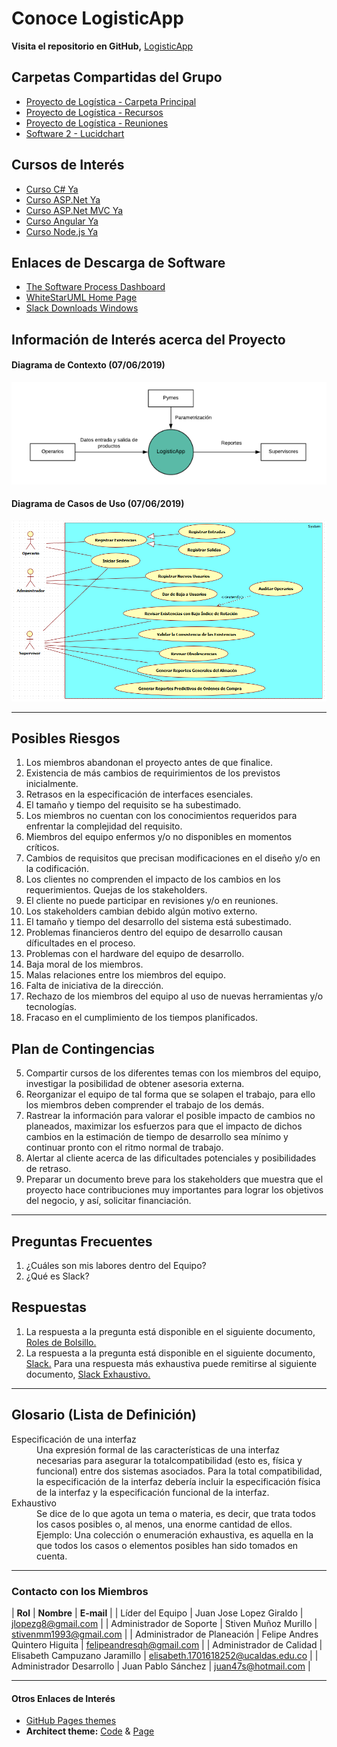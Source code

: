 # Conoce LogisticApp

**Visita el repositorio en GitHub,** [LogisticApp](https://github.com/steelheart93/LogisticApp)

## Carpetas Compartidas del Grupo

* [Proyecto de Logística - Carpeta Principal](https://drive.google.com/drive/u/0/folders/1yId2IfPIDdAhFavqeNVNsL0p5qPsZzdR)
* [Proyecto de Logística - Recursos](https://drive.google.com/drive/u/0/folders/1mpDpeHUwC9ujBUCYYHVHMnLMkfdks-Ou)
* [Proyecto de Logística - Reuniones](https://drive.google.com/drive/folders/1Z_R3x5r9OZ94QyFcYEsKsa9C_DfdcSzl)
* [Software 2 - Lucidchart](https://www.lucidchart.com/documents#docs?folder_id=192269092&browser=icon&sort=saved-desc)

## Cursos de Interés

* [Curso C# Ya](http://www.tutorialesprogramacionya.com/csharpya/)
* [Curso ASP.Net Ya](http://www.tutorialesprogramacionya.com/aspnetya/)
* [Curso ASP.Net MVC Ya](http://www.tutorialesprogramacionya.com/aspnetmvcya/)
* [Curso Angular Ya](http://www.tutorialesprogramacionya.com/angularya/)
* [Curso Node.js Ya](http://www.tutorialesprogramacionya.com/javascriptya/nodejsya/)

## Enlaces de Descarga de Software

* [The Software Process Dashboard](https://www.processdash.com/)
* [WhiteStarUML Home Page](http://whitestaruml.sourceforge.net/)
* [Slack Downloads Windows](https://slack.com/intl/es-co/downloads/windows)

## Información de Interés acerca del Proyecto

#### Diagrama de Contexto (07/06/2019)

![contexto](contexto.png)

#### Diagrama de Casos de Uso (07/06/2019)

![usecases](usecases.png)

* * *

## Posibles Riesgos

1. Los miembros abandonan el proyecto antes de que finalice.
2. Existencia de más cambios de requirimientos de los previstos inicialmente.
3. Retrasos en la especificación de interfaces esenciales.
4. El tamaño y tiempo del requisito se ha subestimado.
5. Los miembros no cuentan con los conocimientos requeridos para enfrentar la complejidad del requisito.
6. Miembros del equipo enfermos y/o no disponibles en momentos críticos.
7. Cambios de requisitos que precisan modificaciones en el diseño y/o en la codificación.
8. Los clientes no comprenden el impacto de los cambios en los requerimientos. Quejas de los stakeholders.
9. El cliente no puede participar en revisiones y/o en reuniones.
10. Los stakeholders cambian debido algún motivo externo.
11. El tamaño y tiempo del desarrollo del sistema está subestimado.
12. Problemas financieros dentro del equipo de desarrollo causan díficultades en el proceso.
13. Problemas con el hardware del equipo de desarrollo.
14. Baja moral de los miembros.
15. Malas relaciones entre los miembros del equipo.
16. Falta de iniciativa de la dirección.
17. Rechazo de los miembros del equipo al uso de nuevas herramientas y/o tecnologías.
18. Fracaso en el cumplimiento de los tiempos planificados.

## Plan de Contingencias

5. Compartir cursos de los diferentes temas con los miembros del equipo, investigar la posibilidad de obtener asesoria externa.
6. Reorganizar el equipo de tal forma que se solapen el trabajo, para ello los miembros deben comprender el trabajo de los demás.
7. Rastrear la información para valorar el posible impacto de cambios no planeados, maximizar los esfuerzos para que el impacto de dichos cambios en la estimación de tiempo de desarrollo sea mínimo y continuar pronto con el ritmo normal de trabajo. 
11. Alertar al cliente acerca de las dificultades potenciales y posibilidades de retraso.
12. Preparar un documento breve para los stakeholders que muestra que el proyecto hace contribuciones muy importantes para lograr los objetivos del negocio, y así, solicitar financiación.

* * *

## Preguntas Frecuentes

1. ¿Cuáles son mis labores dentro del Equipo?
2. ¿Qué es Slack?

## Respuestas

1. La respuesta a la pregunta está disponible en el siguiente documento, [Roles de Bolsillo.](roles.pdf)
2. La respuesta a la pregunta está disponible en el siguiente documento, [Slack.](Slack.pdf) 
Para una respuesta más exhaustiva puede remitirse al siguiente documento, [Slack Exhaustivo.](SlackExhaustivo.pdf)

* * *

## Glosario (Lista de Definición)

<dl>

<dt>Especificación de una interfaz</dt>
<dd>
Una expresión formal de las características de una interfaz necesarias para asegurar la totalcompatibilidad (esto es, física y funcional) entre dos sistemas asociados. Para la total compatibilidad, la especificación de la interfaz debería incluir la especificación física de la interfaz y la especificación funcional de la interfaz.
</dd>

<dt>Exhaustivo</dt>
<dd>
Se dice de lo que agota un tema o materia, es decir, que trata todos los casos posibles o, al menos, una enorme cantidad de ellos.
Ejemplo: Una colección o enumeración exhaustiva, es aquella en la que todos los casos o elementos posibles han sido tomados en cuenta.</dd>

</dl>

* * *

### Contacto con los Miembros

| **Rol** | **Nombre** | **E-mail** |
| Líder del Equipo | Juan Jose Lopez Giraldo | [jlopezg8@gmail.com](mailto:jlopezg8@gmail.com) |
| Administrador de Soporte | Stiven Muñoz Murillo | [stivenmm1993@gmail.com](mailto:stivenmm1993@gmail.com) |
| Administrador de Planeación | Felipe Andres Quintero Higuita | [felipeandresqh@gmail.com](mailto:felipeandresqh@gmail.com) |
| Administrador de Calidad | Elisabeth Campuzano Jaramillo | [elisabeth.1701618252@ucaldas.edu.co](mailto:pordefinir@gmail.com) |
| Administrador Desarrollo | Juan Pablo Sánchez | [juan47s@hotmail.com](mailto:juan47s@hotmail.com) |

* * *

#### Otros Enlaces de Interés

* [GitHub Pages themes](https://github.com/pages-themes)
* **Architect theme:** [Code](https://github.com/pages-themes/architect/edit/master/index.md) & [Page](https://pages-themes.github.io/architect/)

